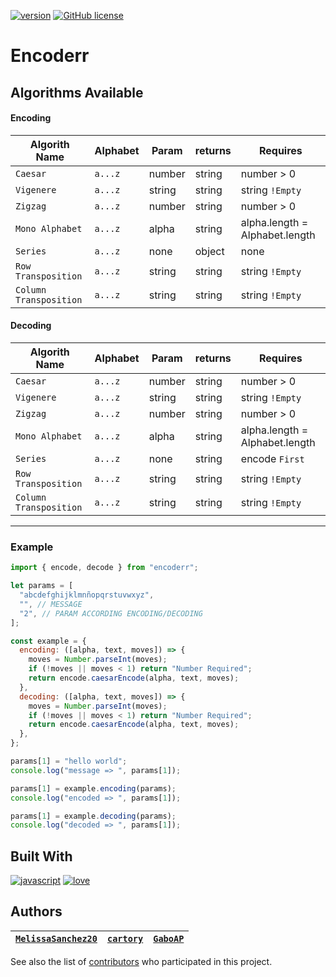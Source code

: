 [![version](https://img.shields.io/badge/0.0.1-fefe?version&label=version)](https://github.com/cartory/encoderr/tags)
[![GitHub license](https://img.shields.io/github/license/Naereen/StrapDown.js.svg)](https://github.com/cartory/enCoderr/blob/master/LICENSE)

# Encoderr

## Algorithms Available

#### Encoding

| Algorith Name          | Alphabet | Param  | returns | Requires                       |
| ---------------------- | -------- | ------ | ------- | ------------------------------ |
| `Caesar`               | `a...z`  | number | string  | number > 0                     |
| `Vigenere`             | `a...z`  | string | string  | string `!Empty`                |
| `Zigzag`               | `a...z`  | number | string  | number > 0                     |
| `Mono Alphabet`        | `a...z`  | alpha  | string  | alpha.length = Alphabet.length |
| `Series`               | `a...z`  | none   | object  | none                           |
| `Row Transposition`    | `a...z`  | string | string  | string `!Empty`                |
| `Column Transposition` | `a...z`  | string | string  | string `!Empty`                |

#### Decoding

| Algorith Name          | Alphabet | Param  | returns | Requires                       |
| ---------------------- | -------- | ------ | ------- | ------------------------------ |
| `Caesar`               | `a...z`  | number | string  | number > 0                     |
| `Vigenere`             | `a...z`  | string | string  | string `!Empty`                |
| `Zigzag`               | `a...z`  | number | string  | number > 0                     |
| `Mono Alphabet`        | `a...z`  | alpha  | string  | alpha.length = Alphabet.length |
| `Series`               | `a...z`  | none   | string  | encode `First`                 |
| `Row Transposition`    | `a...z`  | string | string  | string `!Empty`                |
| `Column Transposition` | `a...z`  | string | string  | string `!Empty`                |

---

### Example

```js
import { encode, decode } from "encoderr";

let params = [
  "abcdefghijklmnñopqrstuvwxyz",
  "", // MESSAGE
  "2", // PARAM ACCORDING ENCODING/DECODING
];

const example = {
  encoding: ([alpha, text, moves]) => {
    moves = Number.parseInt(moves);
    if (!moves || moves < 1) return "Number Required";
    return encode.caesarEncode(alpha, text, moves);
  },
  decoding: ([alpha, text, moves]) => {
    moves = Number.parseInt(moves);
    if (!moves || moves < 1) return "Number Required";
    return encode.caesarEncode(alpha, text, moves);
  },
};

params[1] = "hello world";
console.log("message => ", params[1]);

params[1] = example.encoding(params);
console.log("encoded => ", params[1]);

params[1] = example.decoding(params);
console.log("decoded => ", params[1]);
```

## Built With

[![javascript](https://img.shields.io/badge/JavaScript-F7DF1E?style=for-the-badge&logo=javascript&logoColor=black)](https://devdocs.io/javascript/) [![love](https://img.shields.io/badge/love-red?style=for-the-badge&logo=julia&logoColor=white)](https://devdocs.io/javascript/)

## Authors

| **[`MelissaSanchez20`](https://github.com/MelissaSanchez20)** | **[`cartory`](https://github.com/cartory)** | **[`GaboAP`](https://github.com/GaboAP)** |
| ------------------------------------------------------------- | ------------------------------------------- | ----------------------------------------- |

See also the list of [contributors](https://github.com/cartory/encoderr/contributors) who participated in this project.
